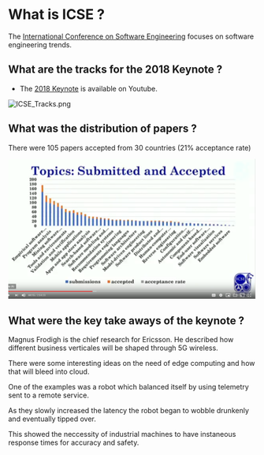 # What is ICSE ?

The [International Conference on Software Engineering](http://www.icse-conferences.org/) focuses on software engineering trends.

## What are the tracks for the 2018 Keynote ?

- The [2018 Keynote](https://www.youtube.com/watch?v=cpeMmMh7Syk) is available on Youtube.

![ICSE_Tracks.png](ICE_Tracks.png)

## What was the distribution of papers ?

There were 105 papers accepted from 30 countries (21% acceptance rate)

![by_topic.png](by_topic.png)

## What were the key take aways of the keynote ?

Magnus Frodigh is the chief research for Ericsson. He described how different business verticales will be shaped through 5G wireless.

There were some interesting ideas on the need of edge computing and how that will bleed into cloud. 

One of the examples was a robot which balanced itself by using telemetry sent to a remote service.

As they slowly increased the latency the robot began to wobble drunkenly and eventually tipped over.

This showed the neccessity of industrial machines to have instaneous response times for accuracy and safety.